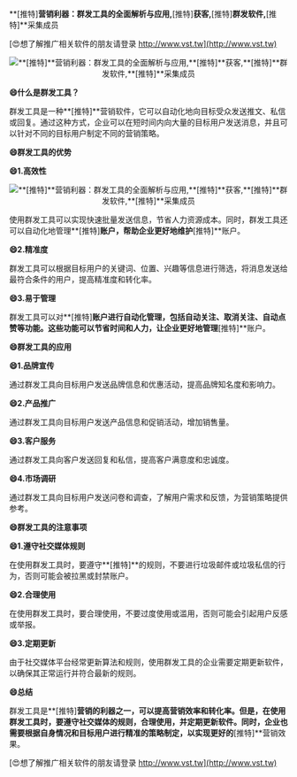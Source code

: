 **[推特]**营销利器：群发工具的全面解析与应用,**[推特]**获客,**[推特]**群发软件,**[推特]**采集成员

[😍想了解推广相关软件的朋友请登录 http://www.vst.tw](http://www.vst.tw)

 <center><img src="https://vst.tw/MP4/tuiguang/png/2.png" alt="**[推特]**营销利器：群发工具的全面解析与应用,**[推特]**获客,**[推特]**群发软件,**[推特]**采集成员"></center>

**😄什么是群发工具？**

群发工具是一种**[推特]**营销软件，它可以自动化地向目标受众发送推文、私信或回复。通过这种方式，企业可以在短时间内向大量的目标用户发送消息，并且可以针对不同的目标用户制定不同的营销策略。

**😄群发工具的优势**

**😄1.高效性**

 <center><img src="https://vst.tw/MP4/tuiguang/png/8.png" alt="**[推特]**营销利器：群发工具的全面解析与应用,**[推特]**获客,**[推特]**群发软件,**[推特]**采集成员"></center>

使用群发工具可以实现快速批量发送信息，节省人力资源成本。同时，群发工具还可以自动化地管理**[推特]**账户，帮助企业更好地维护**[推特]**账户。

**😄2.精准度**

群发工具可以根据目标用户的关键词、位置、兴趣等信息进行筛选，将消息发送给最符合条件的用户，提高精准度和转化率。

**😄3.易于管理**

群发工具可以对**[推特]**账户进行自动化管理，包括自动关注、取消关注、自动点赞等功能。这些功能可以节省时间和人力，让企业更好地管理**[推特]**账户。

**😄群发工具的应用**

**😄1.品牌宣传**

通过群发工具向目标用户发送品牌信息和优惠活动，提高品牌知名度和影响力。

**😄2.产品推广**

通过群发工具向目标用户发送产品信息和促销活动，增加销售量。

**😄3.客户服务**

通过群发工具向客户发送回复和私信，提高客户满意度和忠诚度。

**😄4.市场调研**

通过群发工具向目标用户发送问卷和调查，了解用户需求和反馈，为营销策略提供参考。

**😄群发工具的注意事项**

**😄1.遵守社交媒体规则**

在使用群发工具时，要遵守**[推特]**的规则，不要进行垃圾邮件或垃圾私信的行为，否则可能会被拉黑或封禁账户。

**😄2.合理使用**

在使用群发工具时，要合理使用，不要过度使用或滥用，否则可能会引起用户反感或举报。

**😄3.定期更新**

由于社交媒体平台经常更新算法和规则，使用群发工具的企业需要定期更新软件，以确保其正常运行并符合最新的规则。

**😄总结**

群发工具是**[推特]**营销的利器之一，可以提高营销效率和转化率。但是，在使用群发工具时，要遵守社交媒体的规则，合理使用，并定期更新软件。同时，企业也需要根据自身情况和目标用户进行精准的策略制定，以实现更好的**[推特]**营销效果。

[😍想了解推广相关软件的朋友请登录 http://www.vst.tw](http://www.vst.tw)



